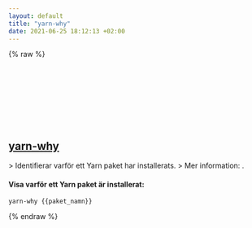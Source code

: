 ```yaml
---
layout: default
title: "yarn-why"
date: 2021-06-25 18:12:13 +02:00
---
```

{% raw %}
<h2 id="yarn-why">
  <a href="/sv/common/yarn-why.html">yarn-why</a> <a href="#yarn-why"><svg class="icon">
    <use href="/assets/images/unicode_sprite.svg#link" />
  </svg></a>
</h2>
> Identifierar varför ett Yarn paket har installerats.
> Mer information: <https://www.npmjs.com/package/yarn-why>.

#### Visa varför ett Yarn paket är installerat:
```shell
yarn-why {{paket_namn}}
```
{% endraw %}